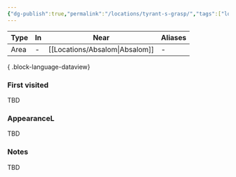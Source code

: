 ```yaml
---
{"dg-publish":true,"permalink":"/locations/tyrant-s-grasp/","tags":["location"],"noteIcon":"location","created":"2023-12-29T12:04:16.220+01:00","updated":"2024-01-08T12:13:41.519+01:00"}
---
```


| Type | In | Near        | Aliases |
| ---- | -- | ----------- | ------- |
| Area | \- | [[Locations/Absalom\|Absalom]] | \-      |

{ .block-language-dataview}
### First visited
TBD
### AppearanceL
TBD
### Notes
TBD